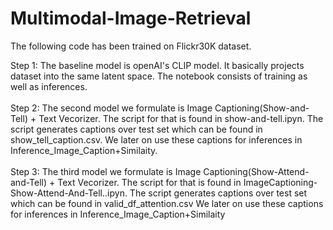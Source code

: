 # Multimodal-Image-Retrieval

The following code has been trained on Flickr30K dataset. <br>

Step 1: The baseline model is openAI's CLIP model. It basically projects dataset into the same latent space. The notebook consists of training as well as inferences. <br><br>
Step 2: The second model we formulate is Image Captioning(Show-and-Tell) + Text Vecorizer. The script for that is found in show-and-tell.ipyn. The script generates captions over test set which can be found in show_tell_caption.csv. We later on use these captions for inferences in Inference_Image_Caption+Similaity. <br><br>
Step 3: The third model we formulate is Image Captioning(Show-Attend-and-Tell) + Text Vecorizer. The script for that is found in ImageCaptioning-Show-Attend-And-Tell..ipyn. The script generates captions over test set which can be found in valid_df_attention.csv
We later on use these captions for inferences in Inference_Image_Caption+Similaity <br><br>

